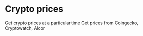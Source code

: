 # Crypto prices
Get crypto prices at a particular time
Get prices from Coingecko, Cryptowatch, Alcor


